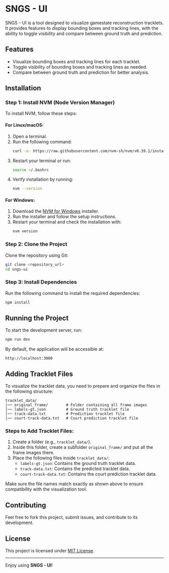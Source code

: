 # SNGS - UI

SNGS - UI is a tool designed to visualize gamestate reconstruction tracklets. It provides features to display bounding boxes and tracking lines, with the ability to toggle visibility and compare between ground truth and prediction.

## Features
- Visualize bounding boxes and tracking lines for each tracklet.
- Toggle visibility of bounding boxes and tracking lines as needed.
- Compare between ground truth and prediction for better analysis.

## Installation

### Step 1: Install NVM (Node Version Manager)
To install NVM, follow these steps:

#### **For Linux/macOS:**
1. Open a terminal.
2. Run the following command:
   ```sh
   curl -o- https://raw.githubusercontent.com/nvm-sh/nvm/v0.39.1/install.sh | bash
   ```
3. Restart your terminal or run:
   ```sh
   source ~/.bashrc
   ```
4. Verify installation by running:
   ```sh
   nvm --version
   ```

#### **For Windows:**
1. Download the [NVM for Windows](https://github.com/coreybutler/nvm-windows/releases) installer.
2. Run the installer and follow the setup instructions.
3. Restart your terminal and check the installation with:
   ```sh
   nvm version
   ```

### Step 2: Clone the Project
Clone the repository using Git:
```sh
git clone <repository_url>
cd sngs-ui
```

### Step 3: Install Dependencies
Run the following command to install the required dependencies:
```sh
npm install
```

## Running the Project
To start the development server, run:
```sh
npm run dev
```

By default, the application will be accessible at:
```
http://localhost:3000
```

## Adding Tracklet Files
To visualize the tracklet data, you need to prepare and organize the files in the following structure:

```
tracklet_data/
│── original_frame/        # Folder containing all frame images
│── labels-gt.json         # Ground truth tracklet file
│── track-data.txt         # Prediction tracklet file
│── court-track-data.txt   # Court prediction tracklet file
```

### Steps to Add Tracklet Files:
1. Create a folder (e.g., `tracklet_data/`).
2. Inside this folder, create a subfolder `original_frame/` and put all the frame images there.
3. Place the following files inside `tracklet_data/`:
   - `labels-gt.json`: Contains the ground truth tracklet data.
   - `track-data.txt`: Contains the predicted tracklet data.
   - `court-track-data.txt`: Contains the court prediction tracklet data.

Make sure the file names match exactly as shown above to ensure compatibility with the visualization tool.

## Contributing
Feel free to fork this project, submit issues, and contribute to its development.

## License
This project is licensed under [MIT License](LICENSE).

---

Enjoy using **SNGS - UI**!


